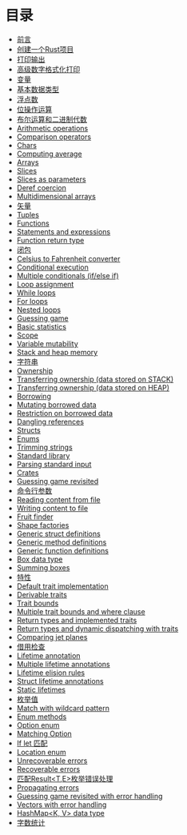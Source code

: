 # 目录

- [前言](./01-intro/intro.md)
- [创建一个Rust项目](./docs/create-project.md)
- [打印输出](./docs/printing.md)
- [高级数字格式化打印](./docs/Advanced_numeric_formatted_print.md)
- [变量](./docs/Variables.md)
- [基本数据类型](./docs/Basic_Types.md)
- [浮点数](./docs/Floating_point_numbers.md)
- [位操作运算](./docs/Bitwise_operations.md)
- [布尔运算和二进制代数](./docs/Booleans_and_binary_algebra.md)
- [Arithmetic operations]()
- [Comparison operators]()
- [Chars]()
- [Computing average]()
- [Arrays]()
- [Slices]()
- [Slices as parameters]()
- [Deref coercion]()
- [Multidimensional arrays]()
- [矢量](./docs/Vectors.md)
- [Tuples]()
- [Functions]()
- [Statements and expressions]()
- [Function return type]()
- [闭包](./docs/Closures.md)
- [Celsius to Fahrenheit converter]()
- [Conditional execution]()
- [Multiple conditionals (if/else if)]()
- [Loop assignment]()
- [While loops]()
- [For loops]()
- [Nested loops]()
- [Guessing game]()
- [Basic statistics]()
- [Scope]()
- [Variable mutability]()
- [Stack and heap memory]()
- [字符串](./docs/Strings.md)
- [Ownership]()
- [Transferring ownership (data stored on STACK)]()
- [Transferring ownership (data stored on HEAP)]()
- [Borrowing]()
- [Mutating borrowed data]()
- [Restriction on borrowed data]()
- [Dangling references]()
- [Structs]()
- [Enums]()
- [Trimming strings]()
- [Standard library]()
- [Parsing standard input]()
- [Crates](./docs/Crates.md)
- [Guessing game revisited]()
- [命令行参数](./docs/Command_line_arguments.md)
- [Reading content from file]()
- [Writing content to file]()
- [Fruit finder]()
- [Shape factories]()
- [Generic struct definitions]()
- [Generic method definitions]()
- [Generic function definitions]()
- [Box data type]()
- [Summing boxes]()
- [特性](./docs/Traits.md)
- [Default trait implementation]()
- [Derivable traits]()
- [Trait bounds]()
- [Multiple trait bounds and where clause]()
- [Return types and implemented traits]()
- [Return types and dynamic dispatching with traits]()
- [Comparing jet planes]()
- [借用检查](./docs/Borrow_checker.md)
- [Lifetime annotation]()
- [Multiple lifetime annotations]()
- [Lifetime elision rules]()
- [Struct lifetime annotations]()
- [Static lifetimes]()
- [枚举值](./docs/More_on_enums.md)
- [Match with wildcard pattern]()
- [Enum methods]()
- [Option enum]()
- [Matching Option]()
- [If let 匹配](./docs/If_let_matching.md)
- [Location enum]()
- [Unrecoverable errors]()
- [Recoverable errors]()
- [匹配Result<T,E>枚举错误处理](./docs/Matching_Result_enum_for_error_handling.md)
- [Propagating errors]()
- [Guessing game revisited with error handling]()
- [Vectors with error handling]()
- [HashMap<K, V> data type]()
- [字数统计](./docs/Word_counter.md)